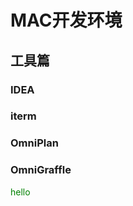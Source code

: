 

# MAC开发环境


## 工具篇

### IDEA

### iterm

### OmniPlan

### OmniGraffle

<div style="color:green;">
hello
</div>

